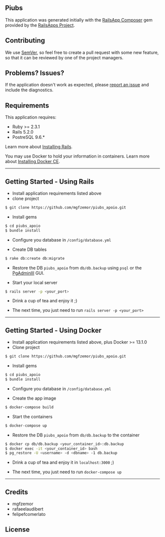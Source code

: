 Piubs
------------

This application was generated initially with the [RailsApp Composer](https://github.com/RailsApps/rails_apps_composer) gem
provided by the [RailsApps Project](http://railsapps.github.io/).

Contributing
-----------

We use [SemVer](https://semver.org/), so feel free to create a pull request with some new feature, so that it can be reviewed by one of the project managers.


Problems? Issues?
-----------

If the application doesn't work as expected, please [report an issue](https://github.com/mgfzemor/piubs_apoio/issues)
and include the diagnostics.





Requirements
-------------

This application requires:

- Ruby >= 2.3.1
- Rails 5.2.0
- PostreSQL 9.6.*

Learn more about [Installing Rails](http://railsapps.github.io/installing-rails.html).  

You may use Docker to hold your information in containers. Learn more about [Installing Docker CE](https://docs.docker.com/install/linux/docker-ce/ubuntu/).




---
Getting Started - Using Rails
---------------
- Install application requirements listed above
- clone project

```bash
$ git clone https://github.com/mgfzemor/piubs_apoio.git
```

- Install gems

```bash
$ cd piubs_apoio
$ bundle install
```

- Configure you database in `/config/database.yml`

- Create DB tables

```bash
$ rake db:create db:migrate
```

- Restore the DB `piubs_apoio` from `db/db.backup` using `psql` or the [PgAdminIII](https://www.pgadmin.org/download/) GUI.

- Start your local server

```bash
$ rails server -p <your_port>
```

- Drink a cup of tea and enjoy it ;)

- The next time, you just need to run `rails server -p <your_port>`


---
Getting Started - Using Docker
---------------
- Install application requirements listed above, plus Docker >= 13.1.0
- Clone project

```bash
$ git clone https://github.com/mgfzemor/piubs_apoio.git
```
- Install gems

```bash
$ cd piubs_apoio
$ bundle install
```

- Configure you database in `/config/database.yml`

- Create the app image

```bash
$ docker-compose build
```
- Start the containers

```bash
$ docker-compose up
```

- Restore the DB `piubs_apoio` from `db/db.backup` to the container

```bash
$ docker cp db/db.backup <your_container_id>:db.backup
$ docker exec -it <your_container_id> bash
$ pg_restore -U <username> -d <dbname> -1 db.backup
```

- Drink a cup of tea and enjoy it in `localhost:3000` ;)

- The next time, you just need to run `docker-compose up`

---
Credits
-------
- mgfzemor
- rafaeelaudibert
- felipefcomerlato

License
-------
